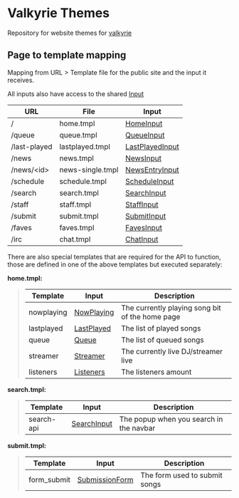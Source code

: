 Valkyrie Themes
===============

Repository for website themes for [valkyrie](https://github.com/r-a-dio/valkyrie)

Page to template mapping
------------------------

Mapping from URL > Template file for the public site and the input it receives.

All inputs also have access to the shared [Input](https://pkg.go.dev/github.com/R-a-dio/valkyrie/website/middleware#Input)

| URL               | File                  | Input                                                                                              |
|-------------------|-----------------------|----------------------------------------------------------------------------------------------------|
| /                 | home.tmpl             | [HomeInput](https://pkg.go.dev/github.com/R-a-dio/valkyrie/website/public#HomeInput)               |
| /queue            | queue.tmpl            | [QueueInput](https://pkg.go.dev/github.com/R-a-dio/valkyrie/website/public#QueueInput)             |
| /last-played      | lastplayed.tmpl       | [LastPlayedInput](https://pkg.go.dev/github.com/R-a-dio/valkyrie/website/public#LastPlayedInput)   |
| /news             | news.tmpl             | [NewsInput](https://pkg.go.dev/github.com/R-a-dio/valkyrie/website/public#NewsInput)               |
| /news/\<id>       | news-single.tmpl      | [NewsEntryInput](https://pkg.go.dev/github.com/R-a-dio/valkyrie/website/public#NewsEntryInput)     |
| /schedule         | schedule.tmpl         | [ScheduleInput](https://pkg.go.dev/github.com/R-a-dio/valkyrie/website/public#ScheduleInput)       |
| /search           | search.tmpl           | [SearchInput](https://pkg.go.dev/github.com/R-a-dio/valkyrie/website/public#SearchInput)           |
| /staff            | staff.tmpl            | [StaffInput](https://pkg.go.dev/github.com/R-a-dio/valkyrie/website/public#StaffInput)             |
| /submit           | submit.tmpl           | [SubmitInput](https://pkg.go.dev/github.com/R-a-dio/valkyrie/website/public#SubmitInput)           |
| /faves            | faves.tmpl            | [FavesInput](https://pkg.go.dev/github.com/R-a-dio/valkyrie/website/public#FavesInput)             |
| /irc              | chat.tmpl             | [ChatInput](https://pkg.go.dev/github.com/R-a-dio/valkyrie/website/public#ChatInput)               |

There are also special templates that are required for the API to function, those are defined in one of the above templates but executed separately:

**home.tmpl:**
>| Template      |   Input                                                                                | Description                                       |
>|---------------|----------------------------------------------------------------------------------------|---------------------------------------------------|
>| nowplaying    | [NowPlaying](https://pkg.go.dev/github.com/R-a-dio/valkyrie/website/api/v1#NowPlaying) | The currently playing song bit of the home page   |
>| lastplayed    | [LastPlayed](https://pkg.go.dev/github.com/R-a-dio/valkyrie/website/api/v1#LastPlayed) | The list of played songs                          |
>| queue         | [Queue](https://pkg.go.dev/github.com/R-a-dio/valkyrie/website/api/v1#Queue)           | The list of queued songs                          |
>| streamer      | [Streamer](https://pkg.go.dev/github.com/R-a-dio/valkyrie/website/api/v1#Streamer)     | The currently live DJ/streamer live               |
>| listeners     | [Listeners](https://pkg.go.dev/github.com/R-a-dio/valkyrie/website/api/v1#Listeners)   | The listeners amount                              |


**search.tmpl:**
>| Template     |   Input                                                                                  | Description                             |
>|--------------|------------------------------------------------------------------------------------------|-----------------------------------------|
>| search-api   | [SearchInput](https://pkg.go.dev/github.com/R-a-dio/valkyrie/website/public#SearchInput) | The popup when you search in the navbar |


**submit.tmpl:**
>| Template     | Input                                                                                          | Description                   |
>|--------------|------------------------------------------------------------------------------------------------|-------------------------------|
>| form_submit  | [SubmissionForm](https://pkg.go.dev/github.com/R-a-dio/valkyrie/website/public#SubmissionForm) | The form used to submit songs |